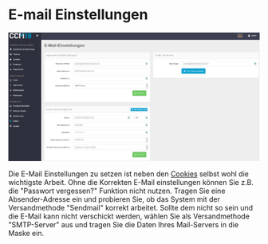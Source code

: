 # E-mail Einstellungen

![E-Mail Einstellungen](../assets/10-emaileinstellungen.png)

Die E-Mail Einstellungen zu setzen ist neben den [Cookies](https://www.ccm19.de/glossar/13-Cookies.html#13) selbst wohl die wichtigste Arbeit. Ohne die Korrekten E-Mail einstellungen können Sie z.B. die "Passwort vergessen?" Funktion nicht nutzen.
Tragen Sie eine Absender-Adresse ein und probieren Sie, ob das System mit der Versandmethode "Sendmail" korrekt arbeitet. Sollte dem nicht so sein und die E-Mail kann nicht verschickt werden, wählen Sie als Versandmethode "SMTP-Server" aus und tragen Sie die Daten Ihres Mail-Servers in die Maske ein.